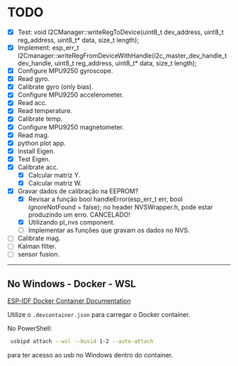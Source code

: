 # TODO

- [x] Test: void I2CManager::writeRegToDevice(uint8_t dev_address, uint8_t reg_address, uint8_t* data, size_t length);
- [x] Implement: esp_err_t I2Cmanager::writeRegFromDeviceWithHandle(i2c_master_dev_handle_t dev_handle, uint8_t reg_address, uint8_t* data, size_t length);
- [x] Configure MPU9250 gyroscope.
- [x] Read gyro.
- [x] Calibrate gyro (only bias).
- [x] Configure MPU9250 accelerometer.
- [x] Read acc.
- [x] Read temperature.
- [x] Calibrate temp.
- [x] Configure MPU9250 magnetometer.
- [x] Read mag.
- [x] python plot app.
- [x] Install Eigen.
- [x] Test Eigen.
- [x] Calibrate acc.
    - [x] Calcular matriz Y.
    - [x] Calcular matriz W.
- [x] Gravar dados de calibração na EEPROM?
    - [x] Revisar a função bool handleError(esp_err_t err, bool ignoreNotFound = false); no header NVSWrapper.h, pode estar produzindo um erro. CANCELADO!
    - [x] Utilizando pl_nvs component.
    - [ ] Implementar as funções que gravam os dados no NVS.
- [ ] Calibrate mag.
- [ ] Kalman filter.
- [ ] sensor fusion.

---

## No Windows - Docker - WSL 

[ESP-IDF Docker Container Documentation](https://docs.espressif.com/projects/vscode-esp-idf-extension/en/latest/additionalfeatures/docker-container.html)

Utilize o `.devcontainer.json` para carregar o Docker container.

No PowerShell:

```bash
 usbipd attach --wsl --busid 1-2 --auto-attach
```

para ter acesso ao usb no Windows dentro do container.